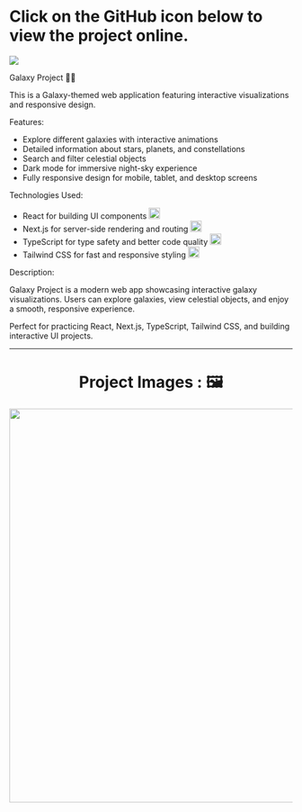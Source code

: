 <div>
  <h1>Click on the GitHub icon below to view the project online.</h1>
  <a href="https://github.com/username/galaxy-project">
    <img src="https://img.shields.io/badge/github-%23121011.svg?style=for-the-badge&logo=github&logoColor=white"/>
  </a>
</div>

Galaxy Project 🌌✨

This is a Galaxy-themed web application featuring interactive visualizations and responsive design.

Features:
<ul>
  <li>
    Explore different galaxies with interactive animations
  </li>
  <li>
    Detailed information about stars, planets, and constellations
  </li>
  <li>
    Search and filter celestial objects
  </li>
  <li>
    Dark mode for immersive night-sky experience
  </li>
  <li>
    Fully responsive design for mobile, tablet, and desktop screens
  </li>
</ul>

Technologies Used:

<ul>
  <li>
    React for building UI components 
    <img width='20px' src='https://skillicons.dev/icons?i=react'>
  </li>
  <li>
    Next.js for server-side rendering and routing
    <img width='20px' src='https://skillicons.dev/icons?i=next'>
  </li>
  <li>
    TypeScript for type safety and better code quality
    <img width='20px' src='https://skillicons.dev/icons?i=typescript'>
  </li>
  <li>
    Tailwind CSS for fast and responsive styling
    <img width='20px' src='https://skillicons.dev/icons?i=tailwindcss'>
  </li>
</ul>

Description:

Galaxy Project is a modern web app showcasing interactive galaxy visualizations. Users can explore galaxies, view celestial objects, and enjoy a smooth, responsive experience.   

Perfect for practicing React, Next.js, TypeScript, Tailwind CSS, and building interactive UI projects.

<hr/>

<h1 align="center">Project Images : 🖼️</h1>
<div align="center">
  <img src="/galaxy1.png" width="700px" />
</div>
